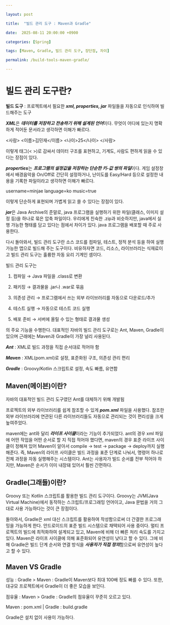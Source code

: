 ```yaml
---

layout: post   

title:  "빌드 관리 도구 : Maven과 Gradle"

date:  2025-08-11 20:00:00 +0900

categories: [Spring]

tags: [Maven, Gradle, 빌드 관리 도구, 장단점, 차이]

permalink: /build-tools-maven-gradle/

---
```


# 빌드 관리 도구란?

**빌드 도구** : 프로젝트에서 필요한 ***xml, properties, jar*** 파일들을 자동으로 인식하여 빌드해주는 도구 

***XML***은 ***데이터를 저장하고 전송하기 위해 설계된 언어***이다. 무엇이 어디에 있는지 명확하게 적어둔 문서라고 생각하면 이해가 빠르다. 

<사람>
    <이름>김민재</이름>
    <나이>25</나이>
</사람>

이렇게 태그(< >)로 감싸서 데이터 구조를 표현하고, 기계도, 사람도 편하게 읽을 수 있다는 장점이 있다. 

***properties***는 ***프로그램의 설정값을 저장하는 단순한 키-값 쌍의 파일***이다.
게임 설정창에서 배경음악을 On/Off로 간단히 설정하거나, 난이도를 Easy/Hard 등으로 설정한 내용을 기록한 파일이라고 생각하면 이해가 빠르다. 

username=minjae
language=ko
music=true

이렇게 단순하게 표현되며 가볍게 읽고 쓸 수 있다는 장점이 있다. 

***jar***은 Java Archive의 준말로, java 프로그램을 실행하기 위한 파일(클래스, 이미지 설정 등)을 하나로 묶은 압축 파일이다. 
우리에게 친숙한 .zip과 비슷하지만, java에서 실행 가능한 형태를 담고 있다는 점에서 차이가 있다. 
java 프로그램을 배포할 때 주로 사용한다. 

다시 돌아와서, 빌드 관리 도구란 소스 코드를 컴파일, 테스트, 정적 분석 등을 하여 실행 가능한 앱으로 빌드해 주는 도구이다. 
비유하자면 코드, 리소스, 라이브러리는 식재료이고 빌드 관리 도구는 훌륭한 자동 요리 기계인 셈이다. 

빌드 관리 도구는 

1. 컴파일 → Java 파일을 .class로 변환

2. 패키징 → 결과물을 .jar나 .war로 묶음

3. 의존성 관리 → 프로그램에서 쓰는 외부 라이브러리를 자동으로 다운로드/추가

4. 테스트 실행 → 자동으로 테스트 코드 실행

5. 배포 준비 → 서버에 올릴 수 있는 형태로 결과물 생성

의 주요 기능을 수행한다. 
대표적인 자바의 빌드 관리 도구로는 Ant, Maven, Gradle이 있으며 근래에는 Maven과 Gradle이 가장 널리 사용된다. 

***Ant*** : XML로 빌드 과정을 직접 순서대로 적어야 함

***Maven*** : XML(pom.xml)로 설정, 표준화된 구조, 의존성 관리 편리

***Gradle*** : Groovy/Kotlin 스크립트로 설정, 속도 빠름, 유연함

## Maven(메이븐)이란?

자바의 대표적인 빌드 관리 도구였던 Ant를 대체하기 위해 개발됨

프로젝트의 외부 라이브러리를 쉽게 참조할 수 있게 ***pom.xml*** 파일을 사용했다. 
참조한 외부 라이브러리에 연관된 다른 라이브러리들도 자동으로 관리되는 것이 편리성을 크게 높여주었다. 

maven에는 ant와 달리 ***라이프 사이클***이라는 기능이 추가되었다.
ant의 경우 xml 파일에 어떤 작업을 어떤 순서로 할 지 직접 적어야 했다면, 
maven의 경우 표준 라이프 사이클이 정해져 있어 Maven이 알아서 compile → test → package → deploy까지 실행해준다. 
즉, Maven의 라이프 사이클은 빌드 과정을 표준 단계로 나눠서, 명령어 하나로 전체 과정을 자동 실행해주는 시스템이다.
Ant는 사용자가 빌드 순서를 전부 적어야 하지만, Maven은 순서가 이미 내장돼 있어서 훨씬 간편하다. 

## Gradle(그래들)이란?

Groovy 또는 Kotlin 스크립트를 활용한 빌드 관리 도구이다. 
Groovy는 JVM(Java Virtual Machine)에서 동작하는 스크립트/프로그래밍 언어이고, 
Java 문법을 거의 그대로 사용 가능하다는 것이 큰 장점이다. 

돌아와서, Gradle은 xml 대신 스크립트를 활용하여 작성함으로써 더 간결한 프로그래밍을 가능하게 한다. 
안드로이드의 표준 빌드 시스템으로 채택되어 사용 중이다. 
멀티 프로젝트의 빌드에 최적화하여 설계되고 있고, Maven에 비해 더 빠른 처리 속도를 가지고 있다. 
Maven은 라이프 사이클에 의해 표준화되어 유연성이 낮다고 할 수 있다. 
그에 비해 Gradle은 빌드 단계 순서와 연결 방식을 ***사용자가 직접 정의***함으로써 유연성이 높다고 할 수 있다. 

## Maven VS Gradle

성능 : Gradle > Maven : Gradle이 Maven보다 최대 100배 정도 빠를 수 있다. 또한, 대규모 프로젝트에서 Gradle이 더 좋은 모습을 보인다. 

점유율 : Maven > Gradle : Gradle의 점유율이 꾸준히 오르고 있다. 

Maven : pom.xml   |   Gradle : build.gradle

Gradle은 설치 없이 사용이 가능하다.



